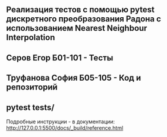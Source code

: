 ## Реализация тестов с помощью pytest дискретного преобразования Радона с использованием Nearest Neighbour Interpolation

## Серов Егор Б01-101 - Тесты

## Труфанова София Б05-105 - Код и репозиторий

## pytest tests/


Подробные инструкции - в документации: http://127.0.0.1:5500/docs/_build/reference.html

